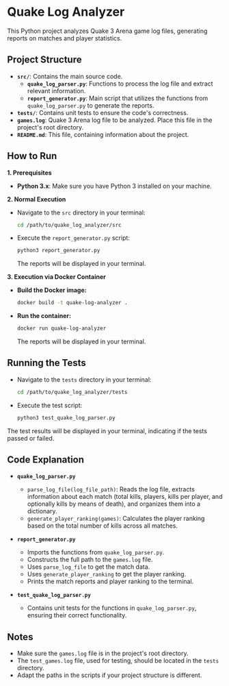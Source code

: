# Quake Log Analyzer

This Python project analyzes Quake 3 Arena game log files, generating reports on matches and player statistics.

## Project Structure


*   **`src/`**: Contains the main source code.
    *   **`quake_log_parser.py`**: Functions to process the log file and extract relevant information.
    *   **`report_generator.py`**: Main script that utilizes the functions from `quake_log_parser.py` to generate the reports.
*   **`tests/`**: Contains unit tests to ensure the code's correctness.
*   **`games.log`**: Quake 3 Arena log file to be analyzed. Place this file in the project's root directory.
*   **`README.md`**: This file, containing information about the project.

## How to Run

**1. Prerequisites**

*   **Python 3.x**: Make sure you have Python 3 installed on your machine.

**2. Normal Execution**

*   Navigate to the `src` directory in your terminal:

    ```bash
    cd /path/to/quake_log_analyzer/src
    ```

*   Execute the `report_generator.py` script:

    ```bash
    python3 report_generator.py
    ```

    The reports will be displayed in your terminal.

**3. Execution via Docker Container**

*   **Build the Docker image:**

    ```bash
    docker build -t quake-log-analyzer .
    ```

*   **Run the container:**

    ```bash
    docker run quake-log-analyzer
    ```

    The reports will be displayed in your terminal.

## Running the Tests

*   Navigate to the `tests` directory in your terminal:

    ```bash
    cd /path/to/quake_log_analyzer/tests
    ```

*   Execute the test script:

    ```bash
    python3 test_quake_log_parser.py
    ```

   The test results will be displayed in your terminal, indicating if the tests passed or failed.


## Code Explanation

*   **`quake_log_parser.py`**
    *   `parse_log_file(log_file_path)`: Reads the log file, extracts information about each match (total kills, players, kills per player, and optionally kills by means of death), and organizes them into a dictionary.
    *   `generate_player_ranking(games)`: Calculates the player ranking based on the total number of kills across all matches.

*   **`report_generator.py`**
    *   Imports the functions from `quake_log_parser.py`.
    *   Constructs the full path to the `games.log` file.
    *   Uses `parse_log_file` to get the match data.
    *   Uses `generate_player_ranking` to get the player ranking.
    *   Prints the match reports and player ranking to the terminal.

*   **`test_quake_log_parser.py`**
    *   Contains unit tests for the functions in `quake_log_parser.py`, ensuring their correct functionality.

## Notes

*   Make sure the `games.log` file is in the project's root directory.
*   The `test_games.log` file, used for testing, should be located in the `tests` directory.
*   Adapt the paths in the scripts if your project structure is different.
